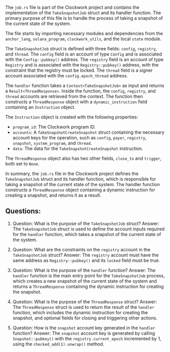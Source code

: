 The `job.rs` file is part of the Clockwork project and contains the implementation of the `TakeSnapshotJob` struct and its handler function. The primary purpose of this file is to handle the process of taking a snapshot of the current state of the system.

The file starts by importing necessary modules and dependencies from the `anchor_lang`, `solana_program`, `clockwork_utils`, and the local `state` module.

The `TakeSnapshotJob` struct is defined with three fields: `config`, `registry`, and `thread`. The `config` field is an account of type `Config` and is associated with the `Config::pubkey()` address. The `registry` field is an account of type `Registry` and is associated with the `Registry::pubkey()` address, with the constraint that the registry must be locked. The `thread` field is a signer account associated with the `config.epoch_thread` address.

The `handler` function takes a `Context<TakeSnapshotJob>` as input and returns a `Result<ThreadResponse>`. Inside the function, the `config`, `registry`, and `thread` accounts are retrieved from the context. The function then constructs a `ThreadResponse` object with a `dynamic_instruction` field containing an `Instruction` object.

The `Instruction` object is created with the following properties:
- `program_id`: The Clockwork program ID.
- `accounts`: A `TakeSnapshotCreateSnapshot` struct containing the necessary account keys for the operation, such as `config`, `payer`, `registry`, `snapshot`, `system_program`, and `thread`.
- `data`: The data for the `TakeSnapshotCreateSnapshot` instruction.

The `ThreadResponse` object also has two other fields, `close_to` and `trigger`, both set to `None`.

In summary, the `job.rs` file in the Clockwork project defines the `TakeSnapshotJob` struct and its handler function, which is responsible for taking a snapshot of the current state of the system. The handler function constructs a `ThreadResponse` object containing a dynamic instruction for creating a snapshot, and returns it as a result.
## Questions: 
 1. Question: What is the purpose of the `TakeSnapshotJob` struct?
   Answer: The `TakeSnapshotJob` struct is used to define the account inputs required for the `handler` function, which takes a snapshot of the current state of the system.

2. Question: What are the constraints on the `registry` account in the `TakeSnapshotJob` struct?
   Answer: The `registry` account must have the same address as `Registry::pubkey()` and its `locked` field must be true.

3. Question: What is the purpose of the `handler` function?
   Answer: The `handler` function is the main entry point for the `TakeSnapshotJob` process, which creates a new snapshot of the current state of the system and returns a `ThreadResponse` containing the dynamic instruction for creating the snapshot.

4. Question: What is the purpose of the `ThreadResponse` struct?
   Answer: The `ThreadResponse` struct is used to return the result of the `handler` function, which includes the dynamic instruction for creating the snapshot, and optional fields for closing and triggering other actions.

5. Question: How is the `snapshot` account key generated in the `handler` function?
   Answer: The `snapshot` account key is generated by calling `Snapshot::pubkey()` with the `registry.current_epoch` incremented by 1, using the `checked_add(1).unwrap()` method.
    
